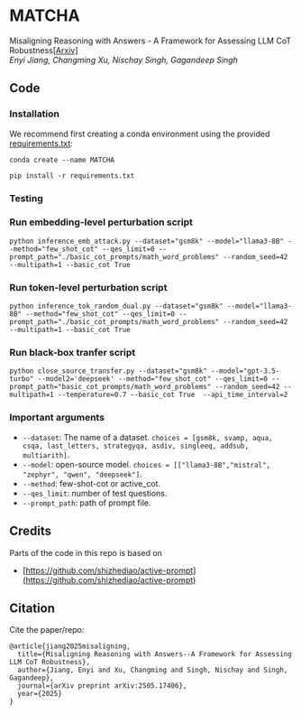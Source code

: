 # MATCHA
Misaligning Reasoning with Answers - A Framework for Assessing LLM CoT Robustness[[Arxiv]](https://arxiv.org/abs/2505.17406)\
*Enyi Jiang, Changming Xu, Nischay Singh, Gagandeep Singh*


## Code

### Installation
We recommend first creating a conda environment using the provided [requirements.txt](https://github.com/uiuc-focal-lab/MATCHA/blob/main/requirements.txt):

`conda create --name MATCHA`

`pip install -r requirements.txt`

### Testing

### Run embedding-level perturbation script
```shell
python inference_emb_attack.py --dataset="gsm8k" --model="llama3-8B" --method="few_shot_cot" --qes_limit=0 --prompt_path="./basic_cot_prompts/math_word_problems" --random_seed=42 --multipath=1 --basic_cot True
```

### Run token-level perturbation script
```shell
python inference_tok_random_dual.py --dataset="gsm8k" --model="llama3-8B" --method="few_shot_cot" --qes_limit=0 --prompt_path="./basic_cot_prompts/math_word_problems" --random_seed=42 --multipath=1 --basic_cot True
```

### Run black-box tranfer script
```shell
python close_source_transfer.py --dataset="gsm8k" --model="gpt-3.5-turbo" --model2='deepseek' --method="few_shot_cot" --qes_limit=0 --prompt_path="basic_cot_prompts/math_word_problems" --random_seed=42 --multipath=1 --temperature=0.7 --basic_cot True  --api_time_interval=2
```

### Important arguments
   * `--dataset`: The name of a dataset. `choices = [gsm8k, svamp, aqua, csqa, last_letters, strategyqa, asdiv, singleeq, addsub, multiarith]`.
   * `--model`: open-source model. `choices = [["llama3-8B","mistral", "zephyr", "qwen", "deepseek"]`.
   * `--method`: few-shot-cot or active_cot.
   * `--qes_limit`: number of test questions.
   * `--prompt_path`: path of prompt file.



## Credits
Parts of the code in this repo is based on
+ [https://github.com/shizhediao/active-prompt](https://github.com/shizhediao/active-prompt)

## Citation
Cite the paper/repo:
```
@article{jiang2025misaligning,
  title={Misaligning Reasoning with Answers--A Framework for Assessing LLM CoT Robustness},
  author={Jiang, Enyi and Xu, Changming and Singh, Nischay and Singh, Gagandeep},
  journal={arXiv preprint arXiv:2505.17406},
  year={2025}
}
```

